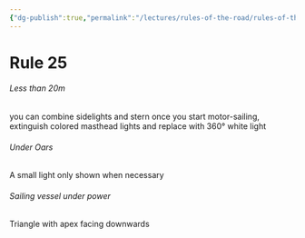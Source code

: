 ```yaml
---
{"dg-publish":true,"permalink":"/lectures/rules-of-the-road/rules-of-the-road-index/rule-25-sailing-vessels-underway-and-vessels-under-oars/","created":"2025-05-29T08:39:05.580-04:00","updated":"2025-05-29T21:24:24.686-04:00"}
---
```


# Rule 25

###### Less than 20m 
you can combine sidelights and stern
once you start motor-sailing, extinguish colored masthead lights and replace with 360° white light

###### Under Oars
A small light only shown when necessary

###### Sailing vessel under power
Triangle with apex facing downwards